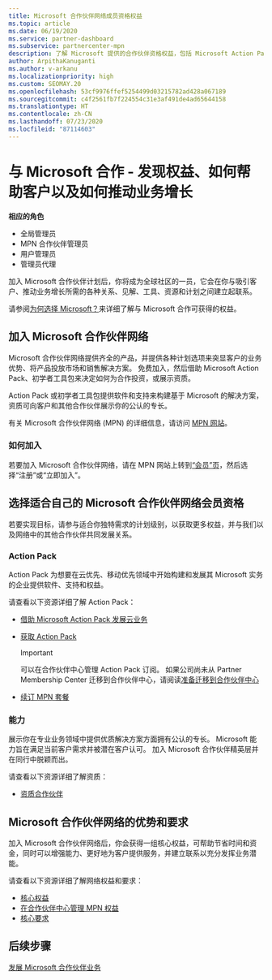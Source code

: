 ```yaml
---
title: Microsoft 合作伙伴网络成员资格权益
ms.topic: article
ms.date: 06/19/2020
ms.service: partner-dashboard
ms.subservice: partnercenter-mpn
description: 了解 Microsoft 提供的合作伙伴资格权益，包括 Microsoft Action Pack、资格，以及用于将产品投放市场和销售解决方案的计划选项。
author: ArpithaKanuganti
ms.author: v-arkanu
ms.localizationpriority: high
ms.custom: SEOMAY.20
ms.openlocfilehash: 53cf9976ffef5254499d03215782ad428a067189
ms.sourcegitcommit: c4f2561fb7f224554c31e3af491de4ad65644158
ms.translationtype: HT
ms.contentlocale: zh-CN
ms.lasthandoff: 07/23/2020
ms.locfileid: "87114603"
---
```

# <a name="partner-with-microsoft---discover-benefits-how-to-help-customers--how-to-drive-business-growth"></a>与 Microsoft 合作 - 发现权益、如何帮助客户以及如何推动业务增长

**相应的角色**

- 全局管理员
- MPN 合作伙伴管理员
- 用户管理员
- 管理员代理

加入 Microsoft 合作伙伴计划后，你将成为全球社区的一员，它会在你与吸引客户、推动业务增长所需的各种关系、见解、工具、资源和计划之间建立起联系。

请参阅[为何选择 Microsoft？](https://partner.microsoft.com/business-opportunities/why-microsoft)来详细了解与 Microsoft 合作可获得的权益。

## <a name="join-the-microsoft-partner-network"></a>加入 Microsoft 合作伙伴网络

Microsoft 合作伙伴网络提供齐全的产品，并提供各种计划选项来突显客户的业务优势、将产品投放市场和销售解决方案。 免费加入，然后借助 Microsoft Action Pack、初学者工具包来决定如何为合作投资，或展示资质。

Action Pack 或初学者工具包提供软件和支持来构建基于 Microsoft 的解决方案，资质可向客户和其他合作伙伴展示你的公认的专长。

有关 Microsoft 合作伙伴网络 (MPN) 的详细信息，请访问 [MPN 网站](https://partner.microsoft.com/commercial)。

### <a name="how-to-join"></a>如何加入

若要加入 Microsoft 合作伙伴网络，请在 MPN 网站上转到[“会员”页](https://partner.microsoft.com/membership)，然后选择“注册”或“立即加入”。  

## <a name="make-the-microsoft-partner-network-membership-work-for-you"></a>选择适合自己的 Microsoft 合作伙伴网络会员资格

若要实现目标，请参与适合你独特需求的计划级别，以获取更多权益，并与我们以及网络中的其他合作伙伴共同发展关系。

### <a name="action-pack"></a>Action Pack

Action Pack 为想要在云优先、移动优先领域中开始构建和发展其 Microsoft 实务的企业提供软件、支持和权益。

请查看以下资源详细了解 Action Pack：

- [借助 Microsoft Action Pack 发展云业务](https://partner.microsoft.com/membership/action-pack)

- [获取 Action Pack](mpn-get-action-pack.md)
  
    >[!IMPORTANT]
    >可以在合作伙伴中心管理 Action Pack 订阅。 如果公司尚未从 Partner Membership Center 迁移到合作伙伴中心，请阅读[准备迁移到合作伙伴中心](prepare-pmc-pc-migration.md)  

- [续订 MPN 套餐](renew-mpn-offers.md)

### <a name="competencies"></a>能力

展示你在专业业务领域中提供优质解决方案方面拥有公认的专长。 Microsoft 能力旨在满足当前客户需求并被潜在客户认可。 加入 Microsoft 合作伙伴精英层并在同行中脱颖而出。

请查看以下资源详细了解资质：

- [资质合作伙伴](https://partner.microsoft.com/membership/competencies)

## <a name="microsoft-partner-network-benefits-and-requirements"></a>Microsoft 合作伙伴网络的优势和要求

加入 Microsoft 合作伙伴网络后，你会获得一组核心权益，可帮助节省时间和资金，同时可以增强能力、更好地为客户提供服务，并建立联系以充分发挥业务潜能。

请查看以下资源详细了解网络权益和要求：

- [核心权益](https://partner.microsoft.com/membership/core-benefits#simple-tab-content-1)
- [在合作伙伴中心管理 MPN 权益](manage-your-partner-network-benefits.md)
- [核心要求](https://partner.microsoft.com/membership/core-benefits#simple-tab-content-2)

## <a name="next-steps"></a>后续步骤

[发展 Microsoft 合作伙伴业务](grow-your-business.md)
